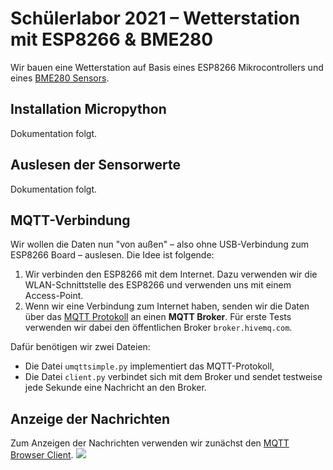 # Schülerlabor 2021 – Wetterstation mit ESP8266 & BME280
Wir bauen eine Wetterstation auf Basis eines ESP8266 Mikrocontrollers und eines [BME280 Sensors](https://www.bosch-sensortec.com/products/environmental-sensors/humidity-sensors-bme280/).

## Installation Micropython
Dokumentation folgt.

## Auslesen der Sensorwerte
Dokumentation folgt.

## MQTT-Verbindung
Wir wollen die Daten nun "von außen" – also ohne USB-Verbindung zum ESP8266 Board – auslesen.
Die Idee ist folgende:
1. Wir verbinden den ESP8266 mit dem Internet. Dazu verwenden wir die WLAN-Schnittstelle des ESP8266 und verwenden uns mit einem Access-Point.
2. Wenn wir eine Verbindung zum Internet haben, senden wir die Daten über das [MQTT Protokoll](https://de.wikipedia.org/wiki/MQTT) an einen **MQTT Broker**.
   Für erste Tests verwenden wir dabei den öffentlichen Broker `broker.hivemq.com`.

Dafür benötigen wir zwei Dateien:
- Die Datei `umqttsimple.py` implementiert das MQTT-Protokoll,
- Die Datei `client.py` verbindet sich mit dem Broker und sendet testweise jede Sekunde eine Nachricht an den Broker.

## Anzeige der Nachrichten
Zum Anzeigen der Nachrichten verwenden wir zunächst den [MQTT Browser Client](http://www.hivemq.com/demos/websocket-client/).
![](https://www.hivemq.com/img/mqtt-websocket-client.gif)
